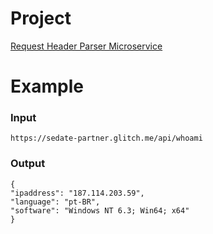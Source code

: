 # Project
[Request Header Parser Microservice](https://www.freecodecamp.org/challenges/request-header-parser-microservice)

# Example

### Input
```
https://sedate-partner.glitch.me/api/whoami
```
### Output
```
{
"ipaddress": "187.114.203.59",
"language": "pt-BR",
"software": "Windows NT 6.3; Win64; x64"
}
```
